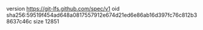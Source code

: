 version https://git-lfs.github.com/spec/v1
oid sha256:59519f454ad648a0817557912e674d21ed6e86ab16d397fc76c812b38637c46c
size 12851
